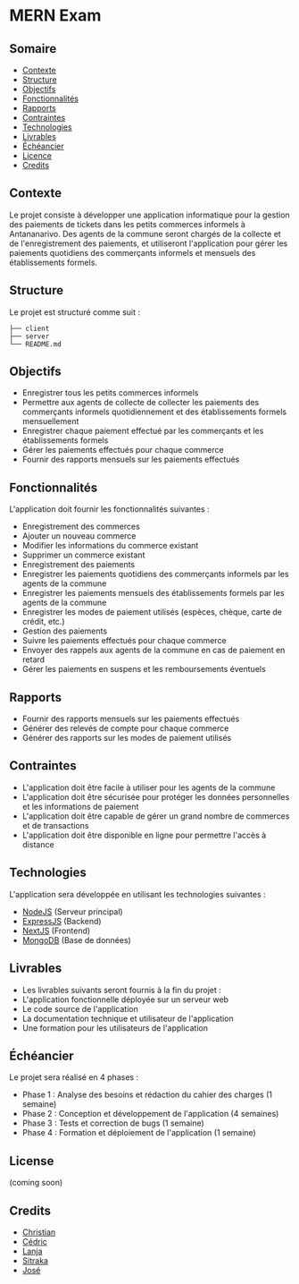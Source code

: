 # MERN Exam

## Somaire
- [Contexte](#contexte)
- [Structure](#structure)
- [Objectifs](#objectifs)
- [Fonctionnalités](#fonctionnalités)
- [Rapports](#rapports)
- [Contraintes](#contraintes)
- [Technologies](#technologies)
- [Livrables](#livrables)
- [Échéancier](#échéancier)
- [Licence](#licence)
- [Credits](#credits)

## Contexte

Le projet consiste à développer une application informatique pour la gestion des paiements de tickets dans les petits commerces informels à Antananarivo. Des agents de la commune seront chargés de la collecte et de l'enregistrement des paiements, et utiliseront l'application pour gérer les paiements quotidiens des commerçants informels et mensuels des établissements formels.

## Structure

Le projet est structuré comme suit :
```
├── client
├── server
└── README.md
```

## Objectifs

-	Enregistrer tous les petits commerces informels
-	Permettre aux agents de collecte de collecter les paiements des commerçants informels quotidiennement et des établissements formels mensuellement
-	Enregistrer chaque paiement effectué par les commerçants et les établissements formels
-	Gérer les paiements effectués pour chaque commerce
-	Fournir des rapports mensuels sur les paiements effectués

## Fonctionnalités

L'application doit fournir les fonctionnalités suivantes :
-	Enregistrement des commerces
-	Ajouter un nouveau commerce
-	Modifier les informations du commerce existant
-	Supprimer un commerce existant
-	Enregistrement des paiements
-	Enregistrer les paiements quotidiens des commerçants informels par les agents de la commune
-	Enregistrer les paiements mensuels des établissements formels par les agents de la commune
-	Enregistrer les modes de paiement utilisés (espèces, chèque, carte de crédit, etc.)
-	Gestion des paiements
-	Suivre les paiements effectués pour chaque commerce
-	Envoyer des rappels aux agents de la commune en cas de paiement en retard
-	Gérer les paiements en suspens et les remboursements éventuels

## Rapports

-	Fournir des rapports mensuels sur les paiements effectués
-	Générer des relevés de compte pour chaque commerce
-	Générer des rapports sur les modes de paiement utilisés

## Contraintes

-	L'application doit être facile à utiliser pour les agents de la commune
-	L'application doit être sécurisée pour protéger les données personnelles et les informations de paiement
-	L'application doit être capable de gérer un grand nombre de commerces et de transactions
-	L'application doit être disponible en ligne pour permettre l'accès à distance

## Technologies

L'application sera développée en utilisant les technologies suivantes :
-	[NodeJS](https://nodejs.org/) (Serveur principal)
-	[ExpressJS](https://expressjs.com/) (Backend)
-	[NextJS](https://nextjs.org/) (Frontend)
-	[MongoDB](https://www.mongodb.com/) (Base de données)

## Livrables

-	Les livrables suivants seront fournis à la fin du projet :
-	L'application fonctionnelle déployée sur un serveur web
-	Le code source de l'application
-	La documentation technique et utilisateur de l'application
-	Une formation pour les utilisateurs de l'application

## Échéancier

Le projet sera réalisé en 4 phases :
-	Phase 1 : Analyse des besoins et rédaction du cahier des charges (1 semaine)
-	Phase 2 : Conception et développement de l'application (4 semaines)
-	Phase 3 : Tests et correction de bugs (1 semaine)
-	Phase 4 : Formation et déploiement de l'application (1 semaine)

## License

(coming soon)

## Credits

  - [Christian](https://github.com/Andria-nomenjanahary)
  - [Cédric](https://github.com/Faneva-codeur02)
  - [Lanja](https://github.com/NLanja)
  - [Sitraka](https://github.com/Sitrakag)
  - [José](https://github.com/LyanJose)